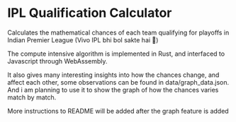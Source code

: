 # IPL Qualification Calculator

Calculates the mathematical chances of each team qualifying for playoffs in Indian Premier League (Vivo IPL bhi bol sakte hai 🙂)

The compute intensive algorithm is implemented in Rust, and interfaced to Javascript through WebAssembly.

It also gives many interesting insights into how the chances change, and affect each other, some observations can be found in data/graph_data.json. And i am planning to use it to show the graph of how the chances varies match by match.

More instructions to README will be added after the graph feature is added


